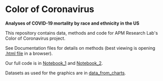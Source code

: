# Color of Coronavirus 
**Analyses of COVID-19 mortality by race and ethnicity in the US**

This repository contains data, methods and code for APM Research Lab's Color of Coronavirus project. 

See Documentation files for details on methods (best viewing is opening [.html file](Documentation.html) in a browser). 

Our full code is in [Notebook_1](Notebook_1.Rmd) and [Notebook_2](Notebook_2.Rmd). 

Datasets as used for the graphics are in [data_from_charts](data_from_charts).

